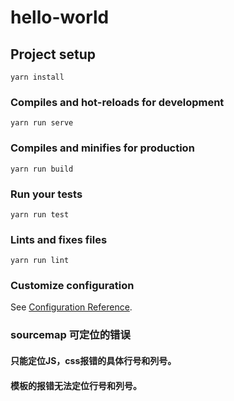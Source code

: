# hello-world

## Project setup
```
yarn install
```

### Compiles and hot-reloads for development
```
yarn run serve
```

### Compiles and minifies for production
```
yarn run build
```

### Run your tests
```
yarn run test
```

### Lints and fixes files
```
yarn run lint
```

### Customize configuration
See [Configuration Reference](https://cli.vuejs.org/config/).

### sourcemap 可定位的错误
#### 只能定位JS，css报错的具体行号和列号。
#### 模板的报错无法定位行号和列号。
